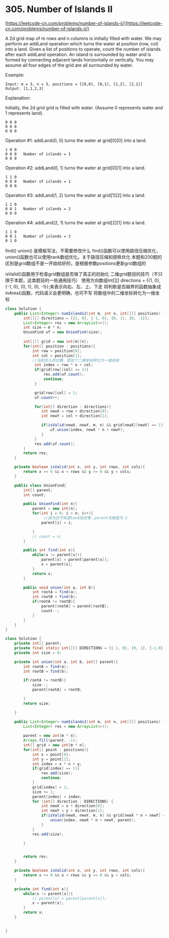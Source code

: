 # 305. Number of Islands II

[https://leetcode-cn.com/problems/number-of-islands-ii/](https://leetcode-cn.com/problems/number-of-islands-ii/)  
  
A 2d grid map of m rows and n columns is initially filled with water. We may perform an addLand operation which turns the water at position \(row, col\) into a land. Given a list of positions to operate, count the number of islands after each addLand operation. An island is surrounded by water and is formed by connecting adjacent lands horizontally or vertically. You may assume all four edges of the grid are all surrounded by water.

Example:



```text
Input: m = 3, n = 3, positions = [[0,0], [0,1], [1,2], [2,1]]
Output: [1,1,2,3]    
```

Explanation:

Initially, the 2d grid grid is filled with water. \(Assume 0 represents water and 1 represents land\).



```text
0 0 0
0 0 0
0 0 0
```

Operation \#1: addLand\(0, 0\) turns the water at grid\[0\]\[0\] into a land.



```text
1 0 0
0 0 0   Number of islands = 1
0 0 0
```

Operation \#2: addLand\(0, 1\) turns the water at grid\[0\]\[1\] into a land.



```text
1 1 0
0 0 0   Number of islands = 1
0 0 0
```

Operation \#3: addLand\(1, 2\) turns the water at grid\[1\]\[2\] into a land.

```text
1 1 0
0 0 1   Number of islands = 2
0 0 0
```

Operation \#4: addLand\(2, 1\) turns the water at grid\[2\]\[1\] into a land.



```text
1 1 0
0 0 1   Number of islands = 3
0 1 0
```

find() union() 是模板写法，不需要修改什么
find()函数可以使用路径压缩优化，union()函数也可以使用rank数组优化。关于路径压缩和按秩优化
本题和200题的区别是grid数组不是一开始给好的，是根据参数positions更新grid数组的

isValid()函数用于检查grid数组是否做了真正的初始化
二维grid题目的技巧（不只限于本题，这类题目的一些通用技巧）
使用方向数组int[][] directions = {{1, 0}, {-1, 0}, {0, 1}, {0, -1}};来表示向右、左、上、下走
将判断是否越界的函数抽象成inArea()函数，代码语义会更明确，也可不写
将数组中的二维坐标转化为一维坐标


```java
class Solution {
    public List<Integer> numIslands2(int m, int n, int[][] positions) {
        int[][] directions = {{1, 0}, {-1, 0}, {0, 1}, {0, -1}};
        List<Integer> res = new ArrayList<>();
        int size = m * n;
        UnionFind uf = new UnionFind(size);
        
        int[][] grid = new int[m][n];
        for(int[] position : positions){
            int row = position[0];
            int col = position[1];
            //当前加入的位置，把这个二维坐标转化为一维坐标
             int index = row * n + col;
             if(grid[row][col] == 1){
                 res.add(uf.count);
                 continue;
             }

             grid[row][col] = 1;
             uf.count++;

             for(int[] direction : directions){
                int newX = row + direction[0];
                int newY = col + direction[1];

                if(isValid(newX, newY, m, n) && grid[newX][newY] == 1){
                    uf.union(index, newX * n + newY);
                }   
             }
             res.add(uf.count);
        }
        return res;
    }

    private boolean isValid(int x, int y, int rows, int cols){
        return x >= 0 && x < rows && y >= 0 && y < cols;
    }

    public class UnionFind{
        int[] parent;
        int count;

        public UnionFind(int n){
            parent = new int[n];
            for(int i = 0; i < n; i++){
                 //因为还不知道land加在哪，parent先赋值为-1
                parent[i] = i;

            }
            // count = n;
        }

        public int find(int x){
            while(x != parent[x]){
                parent[x] = parent[parent[x]];
                x = parent[x];
            }
            return x;
        }

        public void union(int a, int b){
            int rootA = find(a);
            int rootB = find(b);
            if(rootA != rootB){
                parent[rootA] = parent[rootB];
                count--;
            }
        }
    }
}
```

```java
class Solution {
    private int[] parent;
    private final static int[][] DIRECTIONS = {{ 1, 0}, {0, 1}, {-1,0},{0,-1}};
    private int size = 0;

    private int union(int a, int b, int[] parent){
        int rootA = find(a);
        int rootB = find(b);

        if(rootA != rootB){
            size--;
            parent[rootA] = rootB;

        }
        return size;

    }

    public List<Integer> numIslands2(int m, int n, int[][] positions) {
        List<Integer> res = new ArrayList<>();
       
        parent = new int[m * n];
        Arrays.fill(parent, -1);
        int[] grid = new int[m * n];
        for(int[] point : positions){
            int x = point[0];
            int y = point[1];
            int index = x * n + y;
            if(grid[index] == 1){
                res.add(size);
                continue;
            }
            grid[index] = 1;
            size += 1;
            parent[index] = index;
            for (int[] direction : DIRECTIONS) {
                int newX = x + direction[0];
                int newY = y + direction[1];
                if(isValid(newX, newY, m, n) && grid[newX * n + newY] == 1){
                    union(index, newX * n + newY, parent);
                }
            }
            res.add(size);

        }


        return res;
    }

    private boolean isValid(int x, int y, int rows, int cols){
        return x >= 0 && x < rows && y >= 0 && y < cols;
    }

    private int find(int x){
        while(x != parent[x]){
            // parent[x] = parent[parent[x]];
            x = parent[x];
        }
        return x;
    }

   
}
```

